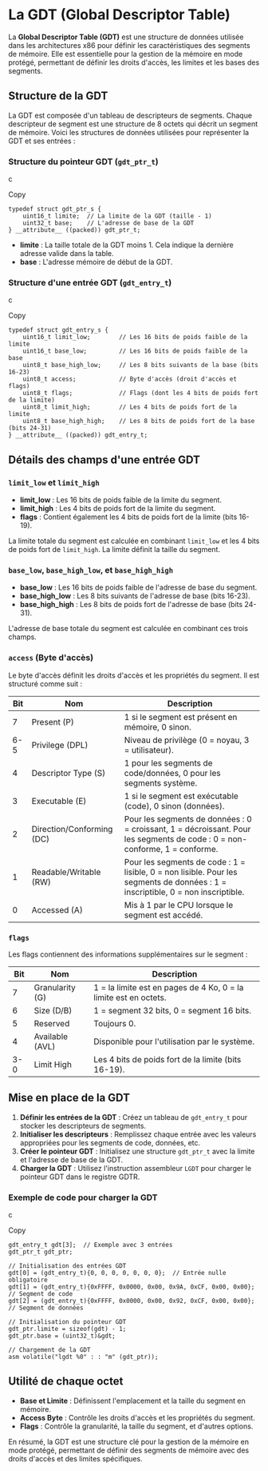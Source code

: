 # La GDT (Global Descriptor Table)

La **Global Descriptor Table (GDT)**
est une structure de données utilisée dans les architectures x86 pour
définir les caractéristiques des segments de mémoire. Elle est
essentielle pour la gestion de la mémoire en mode protégé, permettant de
définir les droits d'accès, les limites et les bases des segments.

## Structure de la GDT

La
GDT est composée d'un tableau de descripteurs de segments. Chaque
descripteur de segment est une structure de 8 octets qui décrit un
segment de mémoire. Voici les structures de données utilisées pour
représenter la GDT et ses entrées :

### Structure du pointeur GDT (`gdt_ptr_t`)

c

Copy

```
typedef struct gdt_ptr_s {
    uint16_t limite;  // La limite de la GDT (taille - 1)
    uint32_t base;    // L'adresse de base de la GDT
} __attribute__ ((packed)) gdt_ptr_t;
```

* **limite** : La taille totale de la GDT moins 1. Cela indique la dernière adresse valide dans la table.
* **base** : L'adresse mémoire de début de la GDT.

### Structure d'une entrée GDT (`gdt_entry_t`)

c

Copy

```
typedef struct gdt_entry_s {
    uint16_t limit_low;        // Les 16 bits de poids faible de la limite
    uint16_t base_low;         // Les 16 bits de poids faible de la base
    uint8_t base_high_low;     // Les 8 bits suivants de la base (bits 16-23)
    uint8_t access;            // Byte d'accès (droit d'accès et flags)
    uint8_t flags;             // Flags (dont les 4 bits de poids fort de la limite)
    uint8_t limit_high;        // Les 4 bits de poids fort de la limite
    uint8_t base_high_high;    // Les 8 bits de poids fort de la base (bits 24-31)
} __attribute__ ((packed)) gdt_entry_t;
```

## Détails des champs d'une entrée GDT

### `limit_low` et `limit_high`

* **limit_low** : Les 16 bits de poids faible de la limite du segment.
* **limit_high** : Les 4 bits de poids fort de la limite du segment.
* **flags** : Contient également les 4 bits de poids fort de la limite (bits 16-19).

La limite totale du segment est calculée en combinant `limit_low` et les 4 bits de poids fort de `limit_high`. La limite définit la taille du segment.

### `base_low`, `base_high_low`, et `base_high_high`

* **base_low** : Les 16 bits de poids faible de l'adresse de base du segment.
* **base_high_low** : Les 8 bits suivants de l'adresse de base (bits 16-23).
* **base_high_high** : Les 8 bits de poids fort de l'adresse de base (bits 24-31).

L'adresse de base totale du segment est calculée en combinant ces trois champs.

### `access` (Byte d'accès)

Le byte d'accès définit les droits d'accès et les propriétés du segment. Il est structuré comme suit :


| Bit | Nom                       | Description                                                                                                                       |
| ----- | --------------------------- | ----------------------------------------------------------------------------------------------------------------------------------- |
| 7   | Present (P)               | 1 si le segment est présent en mémoire, 0 sinon.                                                                                |
| 6-5 | Privilege (DPL)           | Niveau de privilège (0 = noyau, 3 = utilisateur).                                                                                |
| 4   | Descriptor Type (S)       | 1 pour les segments de code/données, 0 pour les segments système.                                                               |
| 3   | Executable (E)            | 1 si le segment est exécutable (code), 0 sinon (données).                                                                       |
| 2   | Direction/Conforming (DC) | Pour les segments de données : 0 = croissant, 1 = décroissant. Pour les segments de code : 0 = non-conforme, 1 = conforme.      |
| 1   | Readable/Writable (RW)    | Pour les segments de code : 1 = lisible, 0 = non lisible. Pour les segments de données : 1 = inscriptible, 0 = non inscriptible. |
| 0   | Accessed (A)              | Mis à 1 par le CPU lorsque le segment est accédé.                                                                              |

### `flags`

Les flags contiennent des informations supplémentaires sur le segment :


| Bit | Nom             | Description                                                      |
| ----- | ----------------- | ------------------------------------------------------------------ |
| 7   | Granularity (G) | 1 = la limite est en pages de 4 Ko, 0 = la limite est en octets. |
| 6   | Size (D/B)      | 1 = segment 32 bits, 0 = segment 16 bits.                        |
| 5   | Reserved        | Toujours 0.                                                      |
| 4   | Available (AVL) | Disponible pour l'utilisation par le système.                   |
| 3-0 | Limit High      | Les 4 bits de poids fort de la limite (bits 16-19).              |

## Mise en place de la GDT

1. **Définir les entrées de la GDT** : Créez un tableau de `gdt_entry_t` pour stocker les descripteurs de segments.
2. **Initialiser les descripteurs** : Remplissez chaque entrée avec les valeurs appropriées pour les segments de code, données, etc.
3. **Créer le pointeur GDT** : Initialisez une structure `gdt_ptr_t` avec la limite et l'adresse de base de la GDT.
4. **Charger la GDT** : Utilisez l'instruction assembleur `LGDT` pour charger le pointeur GDT dans le registre GDTR.

### Exemple de code pour charger la GDT

c

Copy

```
gdt_entry_t gdt[3];  // Exemple avec 3 entrées
gdt_ptr_t gdt_ptr;

// Initialisation des entrées GDT
gdt[0] = (gdt_entry_t){0, 0, 0, 0, 0, 0, 0};  // Entrée nulle obligatoire
gdt[1] = (gdt_entry_t){0xFFFF, 0x0000, 0x00, 0x9A, 0xCF, 0x00, 0x00};  // Segment de code
gdt[2] = (gdt_entry_t){0xFFFF, 0x0000, 0x00, 0x92, 0xCF, 0x00, 0x00};  // Segment de données

// Initialisation du pointeur GDT
gdt_ptr.limite = sizeof(gdt) - 1;
gdt_ptr.base = (uint32_t)&gdt;

// Chargement de la GDT
asm volatile("lgdt %0" : : "m" (gdt_ptr));
```

## Utilité de chaque octet

* **Base et Limite** : Définissent l'emplacement et la taille du segment en mémoire.
* **Access Byte** : Contrôle les droits d'accès et les propriétés du segment.
* **Flags** : Contrôle la granularité, la taille du segment, et d'autres options.

En
résumé, la GDT est une structure clé pour la gestion de la mémoire en
mode protégé, permettant de définir des segments de mémoire avec des
droits d'accès et des limites spécifiques.
